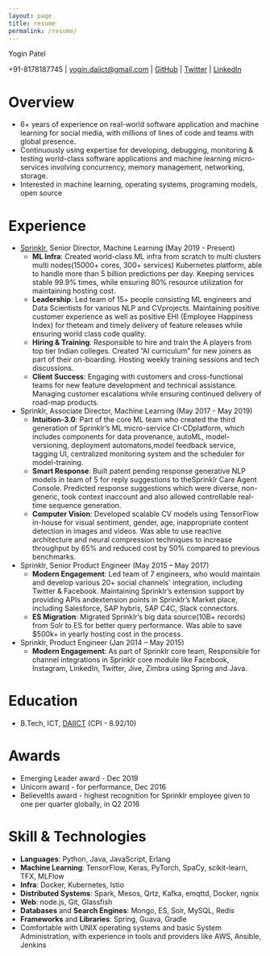 ```yaml
---
layout: page
title: resume
permalink: /resume/
---
```


Yogin Patel

+91-8178187745 \| yogin.daiict@gmail.com \| [GitHub](https://github.com/yogin16) \| [Twitter](https://twitter.com/yogin16) \| [LinkedIn](https://www.linkedin.com/in/yogin-patel-4ba55321/)


# Overview
- 6+ years of experience on real-world software application and machine learning for social media, with millions of lines of code and teams with global presence.
- Continuously using expertise for developing, debugging, monitoring & testing world-class software applications and machine learning micro-services involving concurrency, memory management, networking, storage.
- Interested in machine learning, operating systems, programing models, open source

# Experience
- [Sprinklr](https://www.sprinklr.com/), Senior Director, Machine Learning (May 2019 - Present)
    - **ML Infra**: Created world-class ML infra from scratch to multi clusters multi nodes(15000+ cores, 300+ services) Kubernetes platform, able to handle more than 5 billion predictions per day. Keeping services stable 99.9% times, while ensuring 80% resource utilization for maintaining hosting cost.
    - **Leadership**: Led team of 15+ people consisting ML engineers and Data Scientists for various NLP and CVprojects. Maintaining positive customer experience as well as positive EHI (Employee Happiness Index) for theteam and timely delivery of feature releases while ensuring world class code quality.
    - **Hiring & Training**: Responsible to hire and train the A players from top tier Indian colleges. Created ”AI curriculum” for new joiners as part of their on-boarding. Hosting weekly training sessions and tech discussions.
    - **Client Success**: Engaging with customers and cross-functional teams for new feature development and technical assistance. Managing customer escalations while ensuring continued delivery of road-map products.
- Sprinklr, Associate Director, Machine Learning (May 2017 - May 2019)
    - **Intuition-3.0**: Part of the core ML team who created the third generation of Sprinklr’s ML micro-service CI-CDplatform, which includes components for data provenance, autoML, model-versioning, deployment automatons,model feedback service, tagging UI, centralized monitoring system and the scheduler for model-training.
    - **Smart Response**:  Built patent pending response generative NLP models in team of 5 for reply suggestions to theSprinklr Care Agent Console. Predicted response suggestions which were diverse, non-generic, took context inaccount and also allowed controllable real-time sequence generation.
    - **Computer Vision**: Developed scalable CV models using TensorFlow in-house for visual sentiment, gender, age, inappropriate content detection in images and videos. Was able to use reactive architecture and neural compression techniques to increase throughput by 65% and reduced cost by 50% compared to previous benchmarks.
- Sprinklr, Senior Product Engineer (May 2015 – May 2017)
    - **Modern Engagement**: Led team of 7 engineers, who would maintain and develop various 20+ social channels' integration, including Twitter & Facebook.  Maintaining Sprinklr’s extension support by providing APIs andextension points in Sprinklr’s Market place, including Salesforce, SAP hybris, SAP C4C, Slack connectors.
    - **ES Migration**: Migrated Sprinklr’s big data source(10B+ records) from Solr to ES for better query performance. Was able to save $500k+ in yearly hosting cost in the process.
- Sprinklr, Product Engineer (Jan 2014 – May 2015)
    - **Modern Engagement**: As part of Sprinklr core team, Responsible for channel integrations in Sprinklr core module like Facebook, Instagram, LinkedIn, Twitter, Jive, Zimbra using Spring and Java.

# Education
- B.Tech, ICT, [DAIICT](http://www.daiict.ac.in/) (CPI - 8.92/10)

# Awards
- Emerging Leader award - Dec 2019
- Unicorn award - for performance, Dec 2016
- BelieveItIs award - highest recognition for Sprinklr employee given to one per quarter globally, in Q2 2016

# Skill & Technologies
- **Languages**: Python, Java, JavaScript, Erlang
- **Machine Learning**: TensorFlow, Keras, PyTorch, SpaCy, scikit-learn, TFX, MLFlow
- **Infra**: Docker, Kubernetes, Istio
- **Distributed Systems**: Spark, Mesos, Qrtz, Kafka, emqttd, Docker, ngnix
- **Web**: node.js, Git, Glassfish
- **Databases** and **Search Engines**: Mongo, ES, Solr, MySQL, Redis
- **Frameworks** and **Libraries**: Spring, Guava, Gradle
- Comfortable with UNIX operating systems and basic System Administration, with experience in tools and providers like AWS, Ansible, Jenkins
